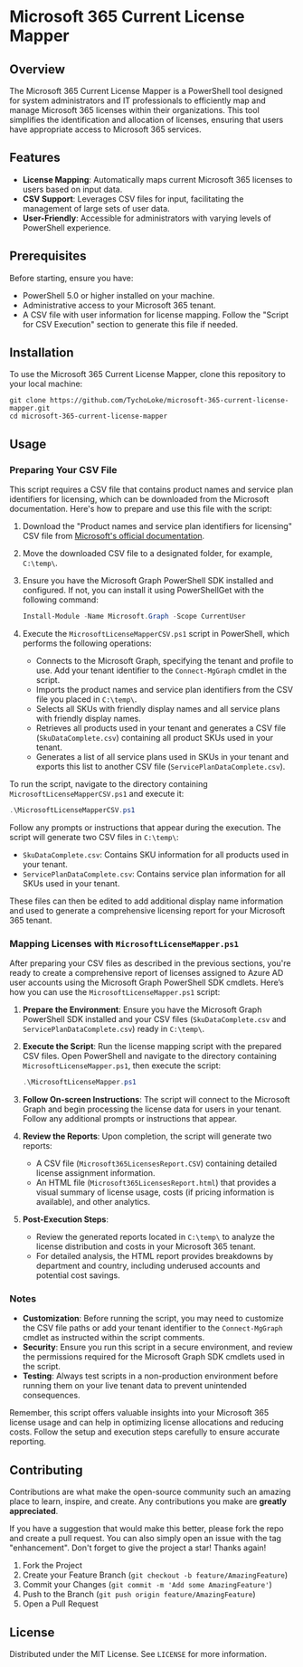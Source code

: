 # Microsoft 365 Current License Mapper

## Overview
The Microsoft 365 Current License Mapper is a PowerShell tool designed for system administrators and IT professionals to efficiently map and manage Microsoft 365 licenses within their organizations. This tool simplifies the identification and allocation of licenses, ensuring that users have appropriate access to Microsoft 365 services.

## Features

- **License Mapping**: Automatically maps current Microsoft 365 licenses to users based on input data.
- **CSV Support**: Leverages CSV files for input, facilitating the management of large sets of user data.
- **User-Friendly**: Accessible for administrators with varying levels of PowerShell experience.

## Prerequisites

Before starting, ensure you have:

- PowerShell 5.0 or higher installed on your machine.
- Administrative access to your Microsoft 365 tenant.
- A CSV file with user information for license mapping. Follow the "Script for CSV Execution" section to generate this file if needed.

## Installation

To use the Microsoft 365 Current License Mapper, clone this repository to your local machine:

```shell
git clone https://github.com/TychoLoke/microsoft-365-current-license-mapper.git
cd microsoft-365-current-license-mapper
```

## Usage

### Preparing Your CSV File

This script requires a CSV file that contains product names and service plan identifiers for licensing, which can be downloaded from the Microsoft documentation. Here's how to prepare and use this file with the script:

1. Download the "Product names and service plan identifiers for licensing" CSV file from [Microsoft's official documentation](https://docs.microsoft.com/en-us/azure/active-directory/enterprise-users/licensing-service-plan-reference).

2. Move the downloaded CSV file to a designated folder, for example, `C:\temp\`.

3. Ensure you have the Microsoft Graph PowerShell SDK installed and configured. If not, you can install it using PowerShellGet with the following command:
    ```powershell
    Install-Module -Name Microsoft.Graph -Scope CurrentUser
    ```

4. Execute the `MicrosoftLicenseMapperCSV.ps1` script in PowerShell, which performs the following operations:
    - Connects to the Microsoft Graph, specifying the tenant and profile to use. Add your tenant identifier to the `Connect-MgGraph` cmdlet in the script.
    - Imports the product names and service plan identifiers from the CSV file you placed in `C:\temp\`.
    - Selects all SKUs with friendly display names and all service plans with friendly display names.
    - Retrieves all products used in your tenant and generates a CSV file (`SkuDataComplete.csv`) containing all product SKUs used in your tenant.
    - Generates a list of all service plans used in SKUs in your tenant and exports this list to another CSV file (`ServicePlanDataComplete.csv`).

To run the script, navigate to the directory containing `MicrosoftLicenseMapperCSV.ps1` and execute it:

```powershell
.\MicrosoftLicenseMapperCSV.ps1
```

Follow any prompts or instructions that appear during the execution. The script will generate two CSV files in `C:\temp\`:
- `SkuDataComplete.csv`: Contains SKU information for all products used in your tenant.
- `ServicePlanDataComplete.csv`: Contains service plan information for all SKUs used in your tenant.

These files can then be edited to add additional display name information and used to generate a comprehensive licensing report for your Microsoft 365 tenant.

### Mapping Licenses with `MicrosoftLicenseMapper.ps1`

After preparing your CSV files as described in the previous sections, you're ready to create a comprehensive report of licenses assigned to Azure AD user accounts using the Microsoft Graph PowerShell SDK cmdlets. Here’s how you can use the `MicrosoftLicenseMapper.ps1` script:

1. **Prepare the Environment**: Ensure you have the Microsoft Graph PowerShell SDK installed and your CSV files (`SkuDataComplete.csv` and `ServicePlanDataComplete.csv`) ready in `C:\temp\`.

2. **Execute the Script**: Run the license mapping script with the prepared CSV files. Open PowerShell and navigate to the directory containing `MicrosoftLicenseMapper.ps1`, then execute the script:

    ```powershell
    .\MicrosoftLicenseMapper.ps1
    ```

3. **Follow On-screen Instructions**: The script will connect to the Microsoft Graph and begin processing the license data for users in your tenant. Follow any additional prompts or instructions that appear.

4. **Review the Reports**: Upon completion, the script will generate two reports:
   - A CSV file (`Microsoft365LicensesReport.CSV`) containing detailed license assignment information.
   - An HTML file (`Microsoft365LicensesReport.html`) that provides a visual summary of license usage, costs (if pricing information is available), and other analytics.

5. **Post-Execution Steps**:
   - Review the generated reports located in `C:\temp\` to analyze the license distribution and costs in your Microsoft 365 tenant.
   - For detailed analysis, the HTML report provides breakdowns by department and country, including underused accounts and potential cost savings.

### Notes

- **Customization**: Before running the script, you may need to customize the CSV file paths or add your tenant identifier to the `Connect-MgGraph` cmdlet as instructed within the script comments.
- **Security**: Ensure you run this script in a secure environment, and review the permissions required for the Microsoft Graph SDK cmdlets used in the script.
- **Testing**: Always test scripts in a non-production environment before running them on your live tenant data to prevent unintended consequences.

Remember, this script offers valuable insights into your Microsoft 365 license usage and can help in optimizing license allocations and reducing costs. Follow the setup and execution steps carefully to ensure accurate reporting.


## Contributing

Contributions are what make the open-source community such an amazing place to learn, inspire, and create. Any contributions you make are **greatly appreciated**.

If you have a suggestion that would make this better, please fork the repo and create a pull request. You can also simply open an issue with the tag "enhancement". Don't forget to give the project a star! Thanks again!

1. Fork the Project
2. Create your Feature Branch (`git checkout -b feature/AmazingFeature`)
3. Commit your Changes (`git commit -m 'Add some AmazingFeature'`)
4. Push to the Branch (`git push origin feature/AmazingFeature`)
5. Open a Pull Request

## License

Distributed under the MIT License. See `LICENSE` for more information.
